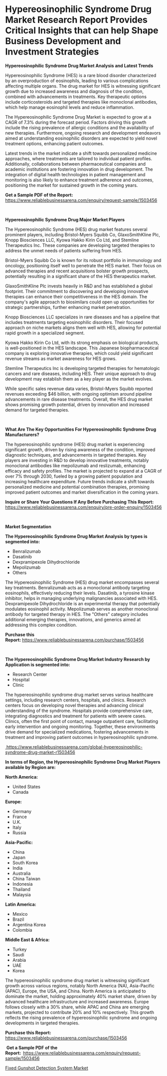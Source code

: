 <p><h1>Hypereosinophilic Syndrome Drug Market Research Report Provides Critical Insights that can help Shape Business Development and Investment Strategies</h1></p><p><strong>Hypereosinophilic Syndrome Drug Market Analysis and Latest Trends</strong></p>
<p><p>Hypereosinophilic Syndrome (HES) is a rare blood disorder characterized by an overproduction of eosinophils, leading to various complications affecting multiple organs. The drug market for HES is witnessing significant growth due to increased awareness and diagnosis of the condition, combined with advancements in treatments. Key therapeutic options include corticosteroids and targeted therapies like monoclonal antibodies, which help manage eosinophil levels and reduce inflammation.</p><p>The Hypereosinophilic Syndrome Drug Market is expected to grow at a CAGR of 7.3% during the forecast period. Factors driving this growth include the rising prevalence of allergic conditions and the availability of new therapies. Furthermore, ongoing research and development endeavors aimed at understanding eosinophilic disorders are expected to yield novel treatment options, enhancing patient outcomes.</p><p>Latest trends in the market indicate a shift towards personalized medicine approaches, where treatments are tailored to individual patient profiles. Additionally, collaborations between pharmaceutical companies and academic institutions are fostering innovation in drug development. The integration of digital health technologies in patient management and monitoring is also likely to enhance treatment adherence and outcomes, positioning the market for sustained growth in the coming years.</p></p>
<p><strong>Get a Sample PDF of the Report:&nbsp;</strong> <a href="https://www.reliablebusinessarena.com/enquiry/request-sample/1503456?utm_campaign=3448&utm_medium=2&utm_source=Github&utm_content=ia&utm_term=23032025&utm_id=hypereosinophilic-syndrome-drug">https://www.reliablebusinessarena.com/enquiry/request-sample/1503456</a></p>
<p>&nbsp;</p>
<p><strong>Hypereosinophilic Syndrome Drug Major Market Players</strong></p>
<p><p>The Hypereosinophilic Syndrome (HES) drug market features several prominent players, including Bristol-Myers Squibb Co, GlaxoSmithKline Plc, Knopp Biosciences LLC, Kyowa Hakko Kirin Co Ltd, and Stemline Therapeutics Inc. These companies are developing targeted therapies to address the unmet needs of patients suffering from HES.</p><p>Bristol-Myers Squibb Co is known for its robust portfolio in immunology and oncology, positioning itself well to penetrate the HES market. Their focus on advanced therapies and recent acquisitions bolster growth prospects, potentially resulting in a significant share of the HES therapeutics market.</p><p>GlaxoSmithKline Plc invests heavily in R&D and has established a global footprint. Their commitment to discovering and developing innovative therapies can enhance their competitiveness in the HES domain. The company's agile approach to biosimilars could open up opportunities for strategic partnerships, further enhancing market penetration.</p><p>Knopp Biosciences LLC specializes in rare diseases and has a pipeline that includes treatments targeting eosinophilic disorders. Their focused approach on niche markets aligns them well with HES, allowing for potential rapid growth in a specialized segment.</p><p>Kyowa Hakko Kirin Co Ltd, with its strong emphasis on biological products, is well-positioned in the HES landscape. This Japanese biopharmaceutical company is exploring innovative therapies, which could yield significant revenue streams as market awareness for HES grows.</p><p>Stemline Therapeutics Inc is developing targeted therapies for hematologic cancers and rare diseases, including HES. Their unique approach to drug development may establish them as a key player as the market evolves.</p><p>While specific sales revenue data varies, Bristol-Myers Squibb reported revenues exceeding $46 billion, with ongoing optimism around pipeline advancements in rare disease treatments. Overall, the HES drug market shows promising growth potential, driven by innovation and increased demand for targeted therapies.</p></p>
<p>&nbsp;</p>
<p><strong>What Are The Key Opportunities For Hypereosinophilic Syndrome Drug Manufacturers?</strong></p>
<p><p>The hypereosinophilic syndrome (HES) drug market is experiencing significant growth, driven by rising awareness of the condition, improved diagnostic techniques, and advancements in targeted therapies. Key players are investing in R&D to develop innovative treatments, notably monoclonal antibodies like mepolizumab and reslizumab, enhancing efficacy and safety profiles. The market is projected to expand at a CAGR of over 7% through 2030, fueled by a growing patient population and increasing healthcare expenditure. Future trends indicate a shift towards personalized medicine and potential combination therapies, promising improved patient outcomes and market diversification in the coming years.</p></p>
<p><strong>Inquire or Share Your Questions If Any Before Purchasing This Report:</strong> <a href="https://www.reliablebusinessarena.com/enquiry/pre-order-enquiry/1503456?utm_campaign=3448&utm_medium=2&utm_source=Github&utm_content=ia&utm_term=23032025&utm_id=hypereosinophilic-syndrome-drug">https://www.reliablebusinessarena.com/enquiry/pre-order-enquiry/1503456</a></p>
<p>&nbsp;</p>
<p><strong>Market Segmentation</strong></p>
<p><strong>The Hypereosinophilic Syndrome Drug Market Analysis by types is segmented into:</strong></p>
<p><ul><li>Benralizumab</li><li>Dasatinib</li><li>Dexpramipexole Dihydrochloride</li><li>Mepolizumab</li><li>Others</li></ul></p>
<p><p>The Hypereosinophilic Syndrome (HES) drug market encompasses several key treatments. Benralizumab acts as a monoclonal antibody targeting eosinophils, effectively reducing their levels. Dasatinib, a tyrosine kinase inhibitor, helps in managing underlying malignancies associated with HES. Dexpramipexole Dihydrochloride is an experimental therapy that potentially modulates eosinophil activity. Mepolizumab serves as another monoclonal antibody for targeted therapy in HES. The "Others" category includes additional emerging therapies, innovations, and generics aimed at addressing this complex condition.</p></p>
<p><strong>Purchase this Report:&nbsp;</strong><a href="https://www.reliablebusinessarena.com/purchase/1503456?utm_campaign=3448&utm_medium=2&utm_source=Github&utm_content=ia&utm_term=23032025&utm_id=hypereosinophilic-syndrome-drug">https://www.reliablebusinessarena.com/purchase/1503456</a></p>
<p>&nbsp;</p>
<p><strong>The Hypereosinophilic Syndrome Drug Market Industry Research by Application is segmented into:</strong></p>
<p><ul><li>Research Center</li><li>Hospital</li><li>Clinic</li></ul></p>
<p><p>The hypereosinophilic syndrome drug market serves various healthcare settings, including research centers, hospitals, and clinics. Research centers focus on developing novel therapies and advancing clinical understanding of the syndrome. Hospitals provide comprehensive care, integrating diagnostics and treatment for patients with severe cases. Clinics, often the first point of contact, manage outpatient care, facilitating early intervention and ongoing monitoring. Together, these environments drive demand for specialized medications, fostering advancements in treatment and improving patient outcomes in hypereosinophilic syndrome.</p></p>
<p><a href="https://www.reliablebusinessarena.com/global-hypereosinophilic-syndrome-drug-market-r1503456?utm_campaign=3448&utm_medium=2&utm_source=Github&utm_content=ia&utm_term=23032025&utm_id=hypereosinophilic-syndrome-drug">&nbsp;https://www.reliablebusinessarena.com/global-hypereosinophilic-syndrome-drug-market-r1503456</a></p>
<p><strong>In terms of Region, the Hypereosinophilic Syndrome Drug Market Players available by Region are:</strong></p>
<p>
    <p> <strong> North America: </strong>
        <ul>
            <li>United States</li>
            <li>Canada</li>
        </ul>
        </p> 
    <p> <strong> Europe: </strong>
        <ul>
            <li>Germany</li>
            <li>France</li>
            <li>U.K.</li>
            <li>Italy</li>
            <li>Russia</li>
        </ul>
        </p> 
    <p> <strong> Asia-Pacific: </strong>
        <ul>
            <li>China</li>
            <li>Japan</li>
            <li>South Korea</li>
            <li>India</li>
            <li>Australia</li>
            <li>China Taiwan</li>
            <li>Indonesia</li>
            <li>Thailand</li>
            <li>Malaysia</li>
        </ul>
        </p> 
    <p> <strong> Latin America: </strong>
        <ul>
            <li>Mexico</li>
            <li>Brazil</li>
            <li>Argentina Korea</li>
            <li>Colombia</li>
        </ul>
        </p> 
    <p> <strong> Middle East & Africa: </strong>
        <ul>
            <li>Turkey</li>
            <li>Saudi</li>
            <li>Arabia</li>
            <li>UAE</li>
            <li>Korea</li>
        </ul>
    </p>
    </p>
<p><p>The hypereosinophilic syndrome drug market is witnessing significant growth across various regions, notably North America (NA), Asia-Pacific (APAC), Europe, the USA, and China. North America is anticipated to dominate the market, holding approximately 40% market share, driven by advanced healthcare infrastructure and increased awareness. Europe follows closely with a 30% share, while APAC and China are emerging markets, projected to contribute 20% and 10% respectively. This growth reflects the rising prevalence of hypereosinophilic syndrome and ongoing developments in targeted therapies.</p></p>
<p><strong>Purchase this Report: </strong><a href="https://www.reliablebusinessarena.com/purchase/1503456?utm_campaign=3448&utm_medium=2&utm_source=Github&utm_content=ia&utm_term=23032025&utm_id=hypereosinophilic-syndrome-drug">https://www.reliablebusinessarena.com/purchase/1503456</a></p>
<p>&nbsp;<strong>Get a Sample PDF of the Report:&nbsp;&nbsp;</strong><a href="https://www.reliablebusinessarena.com/enquiry/request-sample/1503456?utm_campaign=3448&utm_medium=2&utm_source=Github&utm_content=ia&utm_term=23032025&utm_id=hypereosinophilic-syndrome-drug">https://www.reliablebusinessarena.com/enquiry/request-sample/1503456</a></p>
<p><strong></strong></p>
<p><p><a href="https://github.com/anesimazikpd/Market-Research-Report-List-1/blob/main/fixed-gunshot-detection-system-market.md?utm_campaign=3448&utm_medium=2&utm_source=Github&utm_content=ia&utm_term=23032025&utm_id=hypereosinophilic-syndrome-drug">Fixed Gunshot Detection System Market</a></p></p>